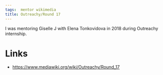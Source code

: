 ```yaml
---
tags:  mentor wikimedia
title: Outreachy/Round 17
---
```

I was mentoring Giselle J with Elena Tonkovidova in 2018 during Outreachy internship.

# Links

* https://www.mediawiki.org/wiki/Outreachy/Round_17